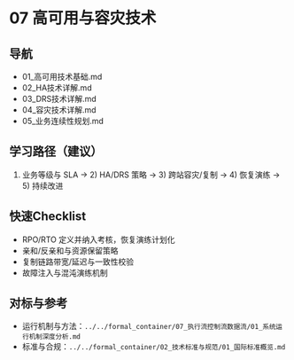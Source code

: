 # 07 高可用与容灾技术

## 导航

- 01_高可用技术基础.md
- 02_HA技术详解.md
- 03_DRS技术详解.md
- 04_容灾技术详解.md
- 05_业务连续性规划.md

## 学习路径（建议）

1) 业务等级与 SLA → 2) HA/DRS 策略 → 3) 跨站容灾/复制 → 4) 恢复演练 → 5) 持续改进

## 快速Checklist

- RPO/RTO 定义并纳入考核，恢复演练计划化
- 亲和/反亲和与资源保留策略
- 复制链路带宽/延迟与一致性校验
- 故障注入与混沌演练机制

## 对标与参考

- 运行机制与方法：`../../formal_container/07_执行流控制流数据流/01_系统运行机制深度分析.md`
- 标准与合规：`../../formal_container/02_技术标准与规范/01_国际标准概览.md`
